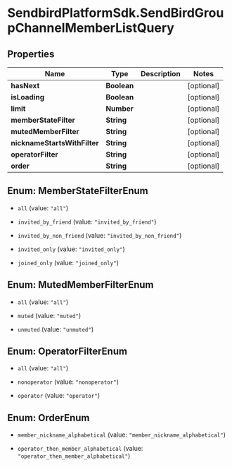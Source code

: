 # SendbirdPlatformSdk.SendBirdGroupChannelMemberListQuery

## Properties

Name | Type | Description | Notes
------------ | ------------- | ------------- | -------------
**hasNext** | **Boolean** |  | [optional] 
**isLoading** | **Boolean** |  | [optional] 
**limit** | **Number** |  | [optional] 
**memberStateFilter** | **String** |  | [optional] 
**mutedMemberFilter** | **String** |  | [optional] 
**nicknameStartsWithFilter** | **String** |  | [optional] 
**operatorFilter** | **String** |  | [optional] 
**order** | **String** |  | [optional] 



## Enum: MemberStateFilterEnum


* `all` (value: `"all"`)

* `invited_by_friend` (value: `"invited_by_friend"`)

* `invited_by_non_friend` (value: `"invited_by_non_friend"`)

* `invited_only` (value: `"invited_only"`)

* `joined_only` (value: `"joined_only"`)





## Enum: MutedMemberFilterEnum


* `all` (value: `"all"`)

* `muted` (value: `"muted"`)

* `unmuted` (value: `"unmuted"`)





## Enum: OperatorFilterEnum


* `all` (value: `"all"`)

* `nonoperator` (value: `"nonoperator"`)

* `operator` (value: `"operator"`)





## Enum: OrderEnum


* `member_nickname_alphabetical` (value: `"member_nickname_alphabetical"`)

* `operator_then_member_alphabetical` (value: `"operator_then_member_alphabetical"`)




